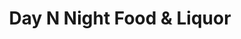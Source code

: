 ---
title: "Day N Night  Food & Liquor"
url: /bolingbrook/day-n-night-food-and-liquor/
shop: convenience
---